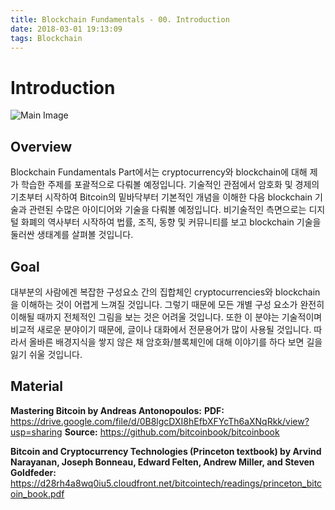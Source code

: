 ```yaml
---
title: Blockchain Fundamentals - 00. Introduction
date: 2018-03-01 19:13:09
tags: Blockchain
---
```


# Introduction

![Main Image](/blog/assets/images/main_01.jpeg)

## Overview
Blockchain Fundamentals Part에서는 cryptocurrency와 blockchain에 대해 제가 학습한 주제를 포괄적으로 다뤄볼 예정입니다. 기술적인 관점에서 암호화 및 경제의 기초부터 시작하여 Bitcoin의 밑바닥부터 기본적인 개념을 이해한 다음 blockchain 기술과 관련된 수많은 아이디어와 기술을 다뤄볼 예정입니다. 비기술적인 측면으로는 디지털 화폐의 역사부터 시작하여 법률, 조직, 동향 및 커뮤니티를 보고 blockchain 기술을 둘러싼 생태계를 살펴볼 것입니다.

## Goal
대부분의 사람에겐 복잡한 구성요소 간의 집합체인 cryptocurrencies와 blockchain을 이해하는 것이 어렵게 느껴질 것입니다. 그렇기 때문에 모든 개별 구성 요소가 완전히 이해될 때까지 전체적인 그림을 보는 것은 어려울 것입니다. 또한 이 분야는 기술적이며 비교적 새로운 분야이기 때문에, 글이나 대화에서 전문용어가 많이 사용될 것입니다. 따라서 올바른 배경지식을 쌓지 않은 채 암호화/블록체인에 대해 이야기를 하다 보면 길을 잃기 쉬울 것입니다.

## Material
**Mastering Bitcoin by Andreas Antonopoulos:**
**PDF:** https://drive.google.com/file/d/0B8lgcDXI8hEfbXFYcTh6aXNqRkk/view?usp=sharing
**Source:** https://github.com/bitcoinbook/bitcoinbook

**Bitcoin and Cryptocurrency Technologies (Princeton textbook) by Arvind Narayanan, Joseph Bonneau, Edward Felten, Andrew Miller, and Steven Goldfeder:**
https://d28rh4a8wq0iu5.cloudfront.net/bitcointech/readings/princeton_bitcoin_book.pdf
